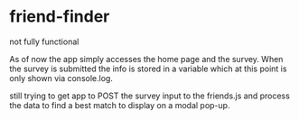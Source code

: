# friend-finder

not fully functional

As of now the app simply accesses the home page and the survey. When the survey is submitted the info is stored in a variable which at this point is only shown via console.log.

still trying to get app to POST the survey input to the friends.js and process the data to find a best match to display on a modal pop-up.

